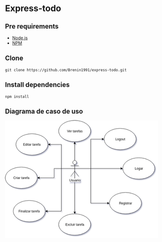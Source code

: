 # Express-todo

## Pre requirements
* [Node.js](https://nodejs.org/en/)
* [NPM](https://www.npmjs.com/get-npm)

## Clone
```
git clone https://github.com/Brenin1991/express-todo.git
```
## Install dependencies
```
npm install
```

## Diagrama de caso de uso
![](https://github.com/Brenin1991/ToDoList/blob/master/web3bimestre.png)
